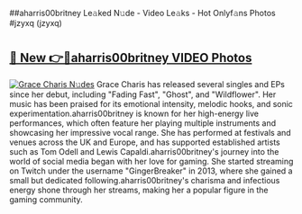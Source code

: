##aharris00britney Le𝚊ked N𝚞de - Video Le𝚊ks - Hot Onlyf𝚊ns Photos #jzyxq (jzyxq)

# <h2><a href="https://mediaupload.pro?title=aharris00britney&ref=9FEB">🔗 New 👉🔴aharris00britney VIDEO Photos</a></h2>

[![Grace Charis N𝚞des](https://i.imgur.com/rIISA9y.gif)](https://mediaupload.pro?title=aharris00britney&ref=9FEB)
Grace Charis has released several singles and EPs since her debut, including "Fading Fast", "Ghost", and "Wildflower". Her music has been praised for its emotional intensity, melodic hooks, and sonic experimentation.aharris00britney is known for her high-energy live performances, which often feature her playing multiple instruments and showcasing her impressive vocal range. She has performed at festivals and venues across the UK and Europe, and has supported established artists such as Tom Odell and Lewis Capaldi.aharris00britney's journey into the world of social media began with her love for gaming. She started streaming on Twitch under the username "GingerBreaker" in 2013, where she gained a small but dedicated following.aharris00britney's charisma and infectious energy shone through her streams, making her a popular figure in the gaming community.